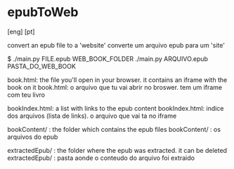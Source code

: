 # epubToWeb
[eng]
[pt]

convert an epub file to a 'website'
converte um arquivo epub para um 'site'

$ ./main.py FILE.epub WEB_BOOK_FOLDER
./main.py ARQUIVO.epub PASTA_DO_WEB_BOOK

book.html: the file you'll open in your browser. it contains an iframe with the book on it
book.html: o arquivo que tu vai abrir no broswer. tem um iframe com teu livro

bookIndex.html: a list with links to the epub content
bookIndex.html: indice dos arquivos (lista de links). o arquivo que vai ta no iframe

bookContent/ : the folder which contains the epub files
bookContent/ : os arquivos do epub

extractedEpub/ : the folder where the epub was extracted. it can be deleted
extractedEpub/ : pasta aonde o conteudo do arquivo foi extraido
